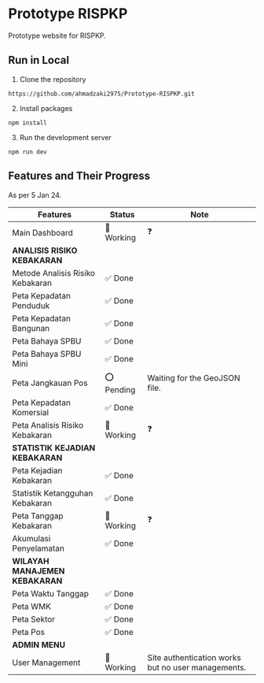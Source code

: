 # Prototype RISPKP
Prototype website for RISPKP.

## Run in Local
1. Clone the repository
   
  `https://github.com/ahmadzaki2975/Prototype-RISPKP.git`

2. Install packages

  `npm install`

3. Run the development server

  `npm run dev`
## Features and Their Progress
As per 5 Jan 24.

| Features        | Status | Note | 
|----------------------------------|---|---|
| Main Dashboard    | :large_orange_diamond: Working | :question: |
| **ANALISIS RISIKO KEBAKARAN**    |   |   |
| Metode Analisis Risiko Kebakaran | :white_check_mark: Done |   |
| Peta Kepadatan Penduduk          | :white_check_mark: Done |   |
| Peta Kepadatan Bangunan          | :white_check_mark: Done |   |
| Peta Bahaya SPBU                 | :white_check_mark: Done |   |
| Peta Bahaya SPBU Mini            | :white_check_mark: Done |   |
| Peta Jangkauan Pos               | :o: Pending | Waiting for the GeoJSON file. |
| Peta Kepadatan Komersial         | :white_check_mark: Done |   |
| Peta Analisis Risiko Kebakaran   | :large_orange_diamond: Working | :question: |
| **STATISTIK KEJADIAN KEBAKARAN** |   |   |
| Peta Kejadian Kebakaran          | :white_check_mark: Done |   |
| Statistik Ketangguhan Kebakaran  | :white_check_mark: Done |   |
| Peta Tanggap Kebakaran           | :large_orange_diamond: Working | :question: |
| Akumulasi Penyelamatan           | :white_check_mark: Done |   |
| **WILAYAH MANAJEMEN KEBAKARAN**  |   |   |
| Peta Waktu Tanggap               | :white_check_mark: Done |   |
| Peta WMK                         | :white_check_mark: Done |   |
| Peta Sektor                      | :white_check_mark: Done |   |
| Peta Pos                         | :white_check_mark: Done |   |
| **ADMIN MENU**|   |   |
| User Management                  | :large_orange_diamond: Working | Site authentication works but no user managements. |
